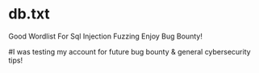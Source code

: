 # db.txt
Good Wordlist For Sql Injection Fuzzing
Enjoy Bug Bounty!

#I was testing my account for future bug bounty & general cybersecurity tips!

